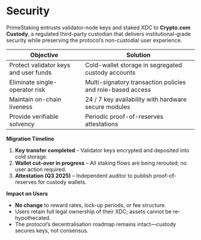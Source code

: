 # Security

PrimeStaking entrusts validator-node keys and staked XDC to **Crypto.com Custody**, a regulated third-party custodian that delivers institutional-grade security while preserving the protocol’s non-custodial user experience.

| Objective                             | Solution                                                   |
| ------------------------------------- | ---------------------------------------------------------- |
| Protect validator keys and user funds | Cold-wallet storage in segregated custody accounts         |
| Eliminate single-operator risk        | Multi-signatory transaction policies and role-based access |
| Maintain on-chain liveness            | 24 / 7 key availability with hardware secure modules       |
| Provide verifiable solvency           | Periodic proof-of-reserves attestations                    |

**Migration Timeline**

1. **Key transfer completed** – Validator keys encrypted and deposited into cold storage.
2. **Wallet cut-over in progress** – All staking flows are being rerouted; no user action required.
3. **Attestation (Q3 2025)** – Independent auditor to publish proof-of-reserves for custody wallets.

**Impact on Users**

* **No change** to reward rates, lock-up periods, or fee structure.
* Users retain full legal ownership of their XDC; assets cannot be re-hypothecated.
* The protocol’s decentralisation roadmap remains intact—custody secures keys, not consensus.

